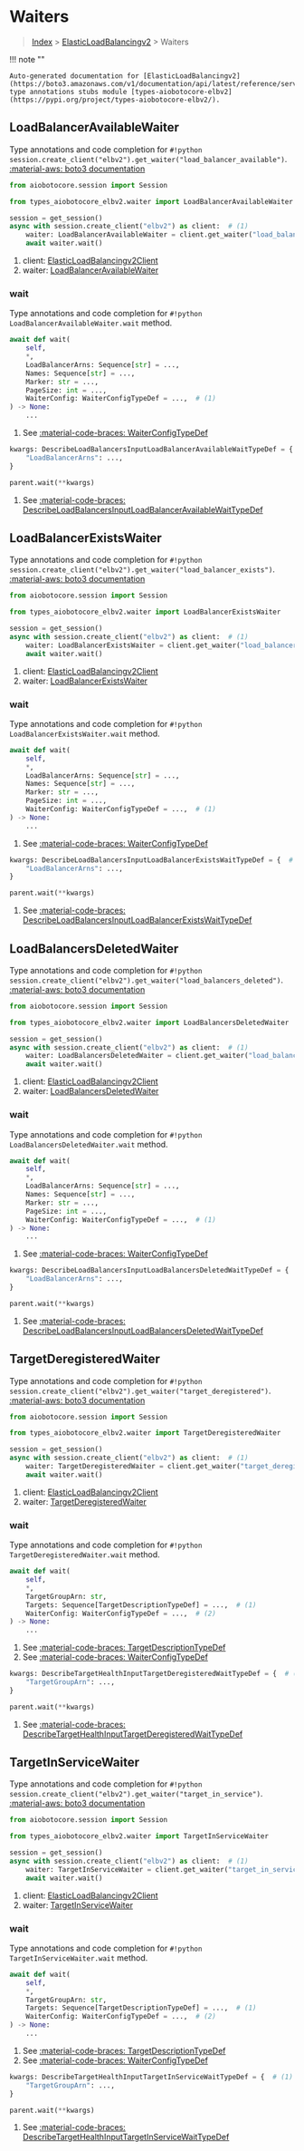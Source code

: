 # Waiters

> [Index](../README.md) > [ElasticLoadBalancingv2](./README.md) > Waiters

!!! note ""

    Auto-generated documentation for [ElasticLoadBalancingv2](https://boto3.amazonaws.com/v1/documentation/api/latest/reference/services/elbv2.html#ElasticLoadBalancingv2)
    type annotations stubs module [types-aiobotocore-elbv2](https://pypi.org/project/types-aiobotocore-elbv2/).

## LoadBalancerAvailableWaiter

Type annotations and code completion for `#!python session.create_client("elbv2").get_waiter("load_balancer_available")`.
[:material-aws: boto3 documentation](https://boto3.amazonaws.com/v1/documentation/api/latest/reference/services/elbv2.html#ElasticLoadBalancingv2.Waiter.LoadBalancerAvailable)

```python title="Usage example"
from aiobotocore.session import Session

from types_aiobotocore_elbv2.waiter import LoadBalancerAvailableWaiter

session = get_session()
async with session.create_client("elbv2") as client:  # (1)
    waiter: LoadBalancerAvailableWaiter = client.get_waiter("load_balancer_available")  # (2)
    await waiter.wait()
```

1. client: [ElasticLoadBalancingv2Client](./client.md)
2. waiter: [LoadBalancerAvailableWaiter](./waiters.md#loadbalanceravailablewaiter)


### wait

Type annotations and code completion for `#!python LoadBalancerAvailableWaiter.wait` method.

```python title="Method definition"
await def wait(
    self,
    *,
    LoadBalancerArns: Sequence[str] = ...,
    Names: Sequence[str] = ...,
    Marker: str = ...,
    PageSize: int = ...,
    WaiterConfig: WaiterConfigTypeDef = ...,  # (1)
) -> None:
    ...
```

1. See [:material-code-braces: WaiterConfigTypeDef](./type_defs.md#waiterconfigtypedef) 


```python title="Usage example with kwargs"
kwargs: DescribeLoadBalancersInputLoadBalancerAvailableWaitTypeDef = {  # (1)
    "LoadBalancerArns": ...,
}

parent.wait(**kwargs)
```

1. See [:material-code-braces: DescribeLoadBalancersInputLoadBalancerAvailableWaitTypeDef](./type_defs.md#describeloadbalancersinputloadbalanceravailablewaittypedef) 
## LoadBalancerExistsWaiter

Type annotations and code completion for `#!python session.create_client("elbv2").get_waiter("load_balancer_exists")`.
[:material-aws: boto3 documentation](https://boto3.amazonaws.com/v1/documentation/api/latest/reference/services/elbv2.html#ElasticLoadBalancingv2.Waiter.LoadBalancerExists)

```python title="Usage example"
from aiobotocore.session import Session

from types_aiobotocore_elbv2.waiter import LoadBalancerExistsWaiter

session = get_session()
async with session.create_client("elbv2") as client:  # (1)
    waiter: LoadBalancerExistsWaiter = client.get_waiter("load_balancer_exists")  # (2)
    await waiter.wait()
```

1. client: [ElasticLoadBalancingv2Client](./client.md)
2. waiter: [LoadBalancerExistsWaiter](./waiters.md#loadbalancerexistswaiter)


### wait

Type annotations and code completion for `#!python LoadBalancerExistsWaiter.wait` method.

```python title="Method definition"
await def wait(
    self,
    *,
    LoadBalancerArns: Sequence[str] = ...,
    Names: Sequence[str] = ...,
    Marker: str = ...,
    PageSize: int = ...,
    WaiterConfig: WaiterConfigTypeDef = ...,  # (1)
) -> None:
    ...
```

1. See [:material-code-braces: WaiterConfigTypeDef](./type_defs.md#waiterconfigtypedef) 


```python title="Usage example with kwargs"
kwargs: DescribeLoadBalancersInputLoadBalancerExistsWaitTypeDef = {  # (1)
    "LoadBalancerArns": ...,
}

parent.wait(**kwargs)
```

1. See [:material-code-braces: DescribeLoadBalancersInputLoadBalancerExistsWaitTypeDef](./type_defs.md#describeloadbalancersinputloadbalancerexistswaittypedef) 
## LoadBalancersDeletedWaiter

Type annotations and code completion for `#!python session.create_client("elbv2").get_waiter("load_balancers_deleted")`.
[:material-aws: boto3 documentation](https://boto3.amazonaws.com/v1/documentation/api/latest/reference/services/elbv2.html#ElasticLoadBalancingv2.Waiter.LoadBalancersDeleted)

```python title="Usage example"
from aiobotocore.session import Session

from types_aiobotocore_elbv2.waiter import LoadBalancersDeletedWaiter

session = get_session()
async with session.create_client("elbv2") as client:  # (1)
    waiter: LoadBalancersDeletedWaiter = client.get_waiter("load_balancers_deleted")  # (2)
    await waiter.wait()
```

1. client: [ElasticLoadBalancingv2Client](./client.md)
2. waiter: [LoadBalancersDeletedWaiter](./waiters.md#loadbalancersdeletedwaiter)


### wait

Type annotations and code completion for `#!python LoadBalancersDeletedWaiter.wait` method.

```python title="Method definition"
await def wait(
    self,
    *,
    LoadBalancerArns: Sequence[str] = ...,
    Names: Sequence[str] = ...,
    Marker: str = ...,
    PageSize: int = ...,
    WaiterConfig: WaiterConfigTypeDef = ...,  # (1)
) -> None:
    ...
```

1. See [:material-code-braces: WaiterConfigTypeDef](./type_defs.md#waiterconfigtypedef) 


```python title="Usage example with kwargs"
kwargs: DescribeLoadBalancersInputLoadBalancersDeletedWaitTypeDef = {  # (1)
    "LoadBalancerArns": ...,
}

parent.wait(**kwargs)
```

1. See [:material-code-braces: DescribeLoadBalancersInputLoadBalancersDeletedWaitTypeDef](./type_defs.md#describeloadbalancersinputloadbalancersdeletedwaittypedef) 
## TargetDeregisteredWaiter

Type annotations and code completion for `#!python session.create_client("elbv2").get_waiter("target_deregistered")`.
[:material-aws: boto3 documentation](https://boto3.amazonaws.com/v1/documentation/api/latest/reference/services/elbv2.html#ElasticLoadBalancingv2.Waiter.TargetDeregistered)

```python title="Usage example"
from aiobotocore.session import Session

from types_aiobotocore_elbv2.waiter import TargetDeregisteredWaiter

session = get_session()
async with session.create_client("elbv2") as client:  # (1)
    waiter: TargetDeregisteredWaiter = client.get_waiter("target_deregistered")  # (2)
    await waiter.wait()
```

1. client: [ElasticLoadBalancingv2Client](./client.md)
2. waiter: [TargetDeregisteredWaiter](./waiters.md#targetderegisteredwaiter)


### wait

Type annotations and code completion for `#!python TargetDeregisteredWaiter.wait` method.

```python title="Method definition"
await def wait(
    self,
    *,
    TargetGroupArn: str,
    Targets: Sequence[TargetDescriptionTypeDef] = ...,  # (1)
    WaiterConfig: WaiterConfigTypeDef = ...,  # (2)
) -> None:
    ...
```

1. See [:material-code-braces: TargetDescriptionTypeDef](./type_defs.md#targetdescriptiontypedef) 
2. See [:material-code-braces: WaiterConfigTypeDef](./type_defs.md#waiterconfigtypedef) 


```python title="Usage example with kwargs"
kwargs: DescribeTargetHealthInputTargetDeregisteredWaitTypeDef = {  # (1)
    "TargetGroupArn": ...,
}

parent.wait(**kwargs)
```

1. See [:material-code-braces: DescribeTargetHealthInputTargetDeregisteredWaitTypeDef](./type_defs.md#describetargethealthinputtargetderegisteredwaittypedef) 
## TargetInServiceWaiter

Type annotations and code completion for `#!python session.create_client("elbv2").get_waiter("target_in_service")`.
[:material-aws: boto3 documentation](https://boto3.amazonaws.com/v1/documentation/api/latest/reference/services/elbv2.html#ElasticLoadBalancingv2.Waiter.TargetInService)

```python title="Usage example"
from aiobotocore.session import Session

from types_aiobotocore_elbv2.waiter import TargetInServiceWaiter

session = get_session()
async with session.create_client("elbv2") as client:  # (1)
    waiter: TargetInServiceWaiter = client.get_waiter("target_in_service")  # (2)
    await waiter.wait()
```

1. client: [ElasticLoadBalancingv2Client](./client.md)
2. waiter: [TargetInServiceWaiter](./waiters.md#targetinservicewaiter)


### wait

Type annotations and code completion for `#!python TargetInServiceWaiter.wait` method.

```python title="Method definition"
await def wait(
    self,
    *,
    TargetGroupArn: str,
    Targets: Sequence[TargetDescriptionTypeDef] = ...,  # (1)
    WaiterConfig: WaiterConfigTypeDef = ...,  # (2)
) -> None:
    ...
```

1. See [:material-code-braces: TargetDescriptionTypeDef](./type_defs.md#targetdescriptiontypedef) 
2. See [:material-code-braces: WaiterConfigTypeDef](./type_defs.md#waiterconfigtypedef) 


```python title="Usage example with kwargs"
kwargs: DescribeTargetHealthInputTargetInServiceWaitTypeDef = {  # (1)
    "TargetGroupArn": ...,
}

parent.wait(**kwargs)
```

1. See [:material-code-braces: DescribeTargetHealthInputTargetInServiceWaitTypeDef](./type_defs.md#describetargethealthinputtargetinservicewaittypedef) 
